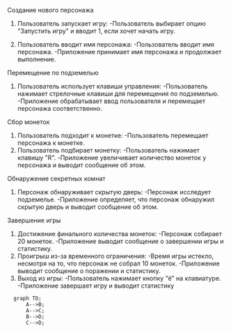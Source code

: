 Создание нового персонажа
1) Пользователь запускает игру:
	-Пользователь выбирает опцию "Запустить игру" и вводит 1, если хочет начать игру.

2) Пользователь вводит имя персонажа:
	-Пользователь вводит имя персонажа.
	-Приложение принимает имя персонажа и продолжает выполнение.

Перемещение по подземелью
1) Пользователь использует клавиши управления:
	-Пользователь нажимает стрелочные клавиши для перемещения по подземелью.
	-Приложение обрабатывает ввод пользователя и перемещает персонажа соответственно.

Сбор монеток
1) Пользователь подходит к монетке:
	-Пользователь перемещает персонажа к монетке.
2) Пользователь подбирает монетку:
	-Пользователь нажимает клавишу "R".
	-Приложение увеличивает количество монеток у персонажа и выводит сообщение об этом.

Обнаружение секретных комнат
1) Персонаж обнаруживает скрытую дверь:
	-Персонаж исследует подземелье.
	-Приложение определяет, что персонаж обнаружил скрытую дверь и выводит сообщение об этом.

Завершение игры
1) Достижение финального количества монеток:
	-Персонаж собирает 20 монеток.
	-Приложение выводит сообщение о завершении игры и статистику.
2) Проигрыш из-за временного ограничения:
	-Время игры истекло, несмотря на то, что персонаж не собрал 10 монеток.
	-Приложение выводит сообщение о поражении и статистику.
3) Выход из игры:
	-Пользователь нажимает кнопку "ё" на клавиатуре.
	-Приложение завершает игру и выводит статистику

```mermaid
  graph TD;
      A-->B;
      A-->C;
      B-->D;
      C-->D;
```
